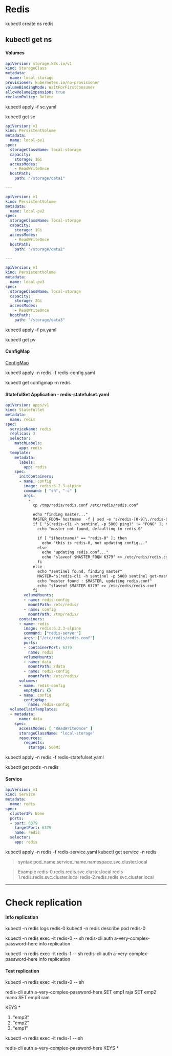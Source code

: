 # Redis

kubectl create ns redis

kubectl get ns
---

#### Volumes
```yml
apiVersion: storage.k8s.io/v1
kind: StorageClass
metadata:
  name: local-storage
provisioner: kubernetes.io/no-provisioner
volumeBindingMode: WaitForFirstConsumer
allowVolumeExpansion: true
reclaimPolicy: Delete
```

kubectl apply -f sc.yaml

kubectl get sc


```yaml
apiVersion: v1
kind: PersistentVolume
metadata:
  name: local-pv1
spec:
  storageClassName: local-storage
  capacity:
    storage: 1Gi
  accessModes:
    - ReadWriteOnce
  hostPath:
    path: "/storage/data1"

---

apiVersion: v1
kind: PersistentVolume
metadata:
  name: local-pv2
spec:
  storageClassName: local-storage
  capacity:
    storage: 1Gi
  accessModes:
    - ReadWriteOnce
  hostPath:
    path: "/storage/data2"

---

apiVersion: v1
kind: PersistentVolume
metadata:
  name: local-pv3
spec:
  storageClassName: local-storage
  capacity:
    storage: 2Gi
  accessModes:
    - ReadWriteOnce
  hostPath:
    path: "/storage/data3"
```

kubectl apply -f pv.yaml

kubectl get pv

#### ConfigMap

[ConfigMap](redis-configmap.yaml)

kubectl apply -n redis -f redis-config.yaml

kubectl get configmap -n redis

#### StatefulSet Application - redis-statefulset.yaml

```yaml
apiVersion: apps/v1
kind: StatefulSet
metadata:
  name: redis
spec:
  serviceName: redis
  replicas: 3
  selector:
    matchLabels:
      app: redis
  template:
    metadata:
      labels:
        app: redis
    spec:
      initContainers:
      - name: config
        image: redis:6.2.3-alpine
        command: [ "sh", "-c" ]
        args:
          - |
            cp /tmp/redis/redis.conf /etc/redis/redis.conf
            
            echo "finding master..."
            MASTER_FDQN=`hostname  -f | sed -e 's/redis-[0-9]\./redis-0./'`
            if [ "$(redis-cli -h sentinel -p 5000 ping)" != "PONG" ]; then
              echo "master not found, defaulting to redis-0"

              if [ "$(hostname)" == "redis-0" ]; then
                echo "this is redis-0, not updating config..."
              else
                echo "updating redis.conf..."
                echo "slaveof $MASTER_FDQN 6379" >> /etc/redis/redis.conf
              fi
            else
              echo "sentinel found, finding master"
              MASTER="$(redis-cli -h sentinel -p 5000 sentinel get-master-addr-by-name mymaster | grep -E '(^redis-\d{1,})|([0-9]{1,3}\.[0-9]{1,3}\.[0-9]{1,3}\.[0-9]{1,3})')"
              echo "master found : $MASTER, updating redis.conf"
              echo "slaveof $MASTER 6379" >> /etc/redis/redis.conf
            fi
        volumeMounts:
        - name: redis-config
          mountPath: /etc/redis/
        - name: config
          mountPath: /tmp/redis/
      containers:
      - name: redis
        image: redis:6.2.3-alpine
        command: ["redis-server"]
        args: ["/etc/redis/redis.conf"]
        ports:
        - containerPort: 6379
          name: redis
        volumeMounts:
        - name: data
          mountPath: /data
        - name: redis-config
          mountPath: /etc/redis/
      volumes:
      - name: redis-config
        emptyDir: {}
      - name: config
        configMap:
          name: redis-config
  volumeClaimTemplates:
  - metadata:
      name: data
    spec:
      accessModes: [ "ReadWriteOnce" ]
      storageClassName: "local-storage"
      resources:
        requests:
          storage: 500Mi
```

kubectl apply -n redis -f redis-statefulset.yaml

kubectl get pods -n redis

#### Service
```yaml
apiVersion: v1
kind: Service
metadata:
  name: redis
spec:
  clusterIP: None
  ports:
  - port: 6379
    targetPort: 6379
    name: redis
  selector:
    app: redis
```

kubectl apply -n redis -f redis-service.yaml
kubectl get service -n redis

> syntax
pod_name.service_name.namespace.svc.cluster.local

> Example
redis-0.redis.redis.svc.cluster.local
redis-1.redis.redis.svc.cluster.local
redis-2.redis.redis.svc.cluster.local

---
# Check replication

#### Info replication

kubectl -n redis logs redis-0
kubectl -n redis describe pod redis-0

kubectl -n redis exec -it redis-0 -- sh
redis-cli 
auth a-very-complex-password-here
info replication


kubectl -n redis exec -it redis-1 -- sh
redis-cli 
auth a-very-complex-password-here
info replication

#### Test replication
kubectl -n redis exec -it redis-0 -- sh

redis-cli
auth a-very-complex-password-here
SET emp1 raja
SET emp2 mano
SET emp3 ram

KEYS *

1) "emp3"
2) "emp2"
3) "emp1"

kubectl -n redis exec -it redis-1 -- sh

redis-cli
auth a-very-complex-password-here
KEYS *
